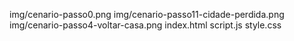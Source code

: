 img/cenario-passo0.png
img/cenario-passo11-cidade-perdida.png
img/cenario-passo4-voltar-casa.png
index.html
script.js
style.css
